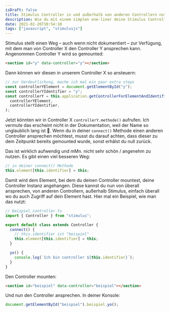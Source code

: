 ```yaml
---
isDraft: false
title: Stimulus Controller in und außerhalb von anderen Controllern nutzen
description: Wie du mit einem simplen one-liner deine Stimulus Controller in und auch außerhalb von anderen Controllern nutzen kannst.
date: 2021-02-26T10:54:10
tags: ["javascript", "stimulusjs"]
---
```


Stimulus stellt einen Weg – auch wenn nicht dokumentiert – zur Verfügung, mit dem man von Controller X den Controller Y ansprechen kann. Angenommen Controller Y wird so gemounted:

```html
<section id="y" data-controller="y"></section>
```

Dann können wir diesen in unserem Controller X so ansteuern:

```javascript
// zur Verdeutlichung, mache ich mal ein paar extra steps
const controllerYElement = document.getElementById("y");
const controllerYIdentifier = "y";
const controllerY = this.application.getControllerForElementAndIdentifier(
  controllerYElement,
  controllerYIdentifier,
);
```

Jetzt könnten wir in Controller X `controllerY.methode()` aufrufen. Ich vermute das erscheint nicht in der Dokumentation, weil der Name so unglaublich lang ist 😬. Wenn du in deiner `connect()` Methode einen anderen Controller ansprechen möchtest, musst du darauf achten, dass dieser zu dem Zeitpunkt bereits gemounted wurde, sonst erhälst du null zurück.

Das ist wirklich aufwendig und mMn. nicht sehr schön / angenehm zu nutzen. Es gibt einen viel besseren Weg:

```javascript
// in deiner connect() Methode
this.element[this.identifier] = this;
```

Damit wird dem Element, bei dem du deinen Controller mountest, deine Controller Instanz angehangen. Diese kannst du nun von überall ansprechen, von anderen Controllern, außerhalb Stimulus, einfach überall wo du auch Zugriff auf dein Element hast. Hier mal ein Beispiel, wie man das nutzt:

```javascript
// beispiel_controller.ts
import { Controller } from "stimulus";

export default class extends Controller {
  connect() {
    // this.identifier ist "beispiel"
    this.element[this.identifier] = this;
  }

  yo() {
    console.log(`Ich bin controller ${this.identifier}`);
  }
}
```

Den Controller mounten:

```html
<section id="beispiel" data-controller="beispiel"></section>
```

Und nun den Controller ansprechen. In deiner Konsole:

```javascript
document.getElementById("beispiel").beispiel.yo();
```
